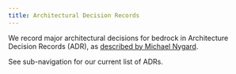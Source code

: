 ```yaml
---
title: Architectural Decision Records
---
```


We record major architectural decisions for bedrock in Architecture
Decision Records (ADR), as [described by Michael Nygard](http://thinkrelevance.com/blog/2011/11/15/documenting-architecture-decisions).

See sub-navigation for our current list of ADRs.
